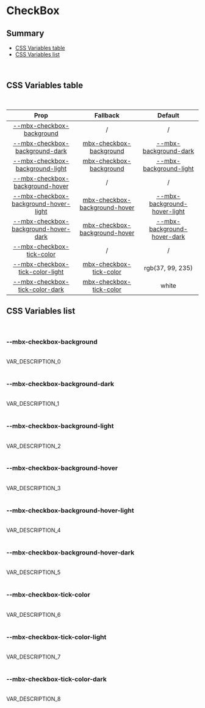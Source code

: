 # CheckBox

## Summary

- [CSS Variables table](#css-variables-table)
- [CSS Variables list](#css-variables-list)

<br>

## CSS Variables table

<br>

| <div style='text-align:center;margin:auto;'>Prop</div> | <div style='text-align:center;margin:auto;'>Fallback</div> | <div style='text-align:center;margin:auto;'>Default</div> |
| ------------------------------------------------------ | ---------------------------------------------------------- | --------------------------------------------------------- |
| <div style='text-align:center;margin:auto;'>[--mbx-checkbox-background](#mbx-checkbox-background)</div> | <div style='text-align:center;margin:auto;'>/</div> | <div style='text-align:center;margin:auto;'>/</div> |
| <div style='text-align:center;margin:auto;'>[--mbx-checkbox-background-dark](#mbx-checkbox-background-dark)</div> | <div style='text-align:center;margin:auto;'>[mbx-checkbox-background](#mbx-checkbox-background)</div> | <div style='text-align:center;margin:auto;'>[--mbx-background-dark](global-css-vars.md#mbx-background-dark)</div> |
| <div style='text-align:center;margin:auto;'>[--mbx-checkbox-background-light](#mbx-checkbox-background-light)</div> | <div style='text-align:center;margin:auto;'>[mbx-checkbox-background](#mbx-checkbox-background)</div> | <div style='text-align:center;margin:auto;'>[--mbx-background-light](global-css-vars.md#mbx-background-light)</div> |
| <div style='text-align:center;margin:auto;'>[--mbx-checkbox-background-hover](#mbx-checkbox-background-hover)</div> | <div style='text-align:center;margin:auto;'>/</div> | <div style='text-align:center;margin:auto;'>/</div> |
| <div style='text-align:center;margin:auto;'>[--mbx-checkbox-background-hover-light](#mbx-checkbox-background-hover-light)</div> | <div style='text-align:center;margin:auto;'>[mbx-checkbox-background-hover](#mbx-checkbox-background-hover)</div> | <div style='text-align:center;margin:auto;'>[--mbx-background-hover-light](global-css-vars.md#mbx-background-hover-light)</div> |
| <div style='text-align:center;margin:auto;'>[--mbx-checkbox-background-hover-dark](#mbx-checkbox-background-hover-dark)</div> | <div style='text-align:center;margin:auto;'>[mbx-checkbox-background-hover](#mbx-checkbox-background-hover)</div> | <div style='text-align:center;margin:auto;'>[--mbx-background-hover-dark](global-css-vars.md#mbx-background-hover-dark)</div> |
| <div style='text-align:center;margin:auto;'>[--mbx-checkbox-tick-color](#mbx-checkbox-tick-color)</div> | <div style='text-align:center;margin:auto;'>/</div> | <div style='text-align:center;margin:auto;'>/</div> |
| <div style='text-align:center;margin:auto;'>[--mbx-checkbox-tick-color-light](#mbx-checkbox-tick-color-light)</div> | <div style='text-align:center;margin:auto;'>[mbx-checkbox-tick-color](#mbx-checkbox-tick-color)</div> | <div style='text-align:center;margin:auto;'>rgb(37, 99, 235)</div> |
| <div style='text-align:center;margin:auto;'>[--mbx-checkbox-tick-color-dark](#mbx-checkbox-tick-color-dark)</div> | <div style='text-align:center;margin:auto;'>[mbx-checkbox-tick-color](#mbx-checkbox-tick-color)</div> | <div style='text-align:center;margin:auto;'>white</div> |


## CSS Variables list

<br>

### --mbx-checkbox-background

<br>VAR_DESCRIPTION_0<br><br>
### --mbx-checkbox-background-dark

<br>VAR_DESCRIPTION_1<br><br>
### --mbx-checkbox-background-light

<br>VAR_DESCRIPTION_2<br><br>
### --mbx-checkbox-background-hover

<br>VAR_DESCRIPTION_3<br><br>
### --mbx-checkbox-background-hover-light

<br>VAR_DESCRIPTION_4<br><br>
### --mbx-checkbox-background-hover-dark

<br>VAR_DESCRIPTION_5<br><br>
### --mbx-checkbox-tick-color

<br>VAR_DESCRIPTION_6<br><br>
### --mbx-checkbox-tick-color-light

<br>VAR_DESCRIPTION_7<br><br>
### --mbx-checkbox-tick-color-dark

<br>VAR_DESCRIPTION_8<br><br>


